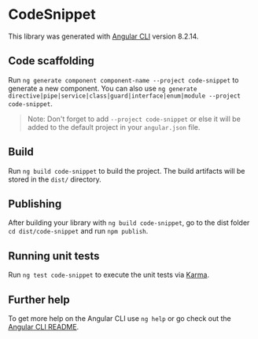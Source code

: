 # CodeSnippet

This library was generated with [Angular CLI](https://github.com/angular/angular-cli) version 8.2.14.

## Code scaffolding

Run `ng generate component component-name --project code-snippet` to generate a new component. You can also use `ng generate directive|pipe|service|class|guard|interface|enum|module --project code-snippet`.
> Note: Don't forget to add `--project code-snippet` or else it will be added to the default project in your `angular.json` file. 

## Build

Run `ng build code-snippet` to build the project. The build artifacts will be stored in the `dist/` directory.

## Publishing

After building your library with `ng build code-snippet`, go to the dist folder `cd dist/code-snippet` and run `npm publish`.

## Running unit tests

Run `ng test code-snippet` to execute the unit tests via [Karma](https://karma-runner.github.io).

## Further help

To get more help on the Angular CLI use `ng help` or go check out the [Angular CLI README](https://github.com/angular/angular-cli/blob/master/README.md).
